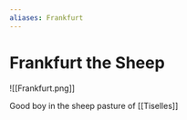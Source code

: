 ```yaml
---
aliases: Frankfurt
---
```


# Frankfurt the Sheep

![[Frankfurt.png]]

Good boy in the sheep pasture of [[Tiselles]]
